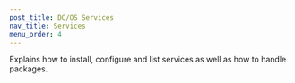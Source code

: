 ```yaml
---
post_title: DC/OS Services
nav_title: Services
menu_order: 4
---
```


Explains how to install, configure and list services as well as how to handle packages.